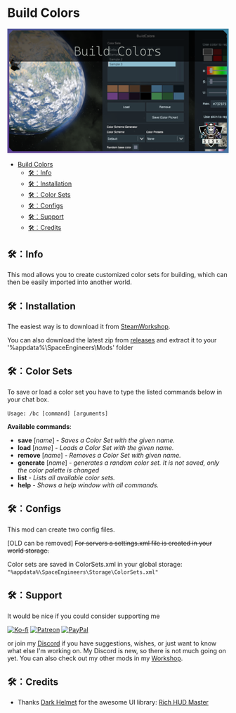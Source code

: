 # Build Colors
![Build Colors](./Mod/thumb.png)

- [Build Colors](#build-colors)
  - [🛠︰Info](#info)
  - [🛠︰Installation](#installation)
  - [🛠︰Color Sets](#color-sets)
  - [🛠︰Configs](#configs)
  - [🛠︰Support](#support)
  - [🛠︰Credits](#credits)

## 🛠︰Info

This mod allows you to create customized color sets for building, which can then be easily imported into another world.

## 🛠︰Installation

The easiest way is to download it from [SteamWorkshop](https://steamcommunity.com/sharedfiles/filedetails/?id=1475392343).

You can also download the latest zip from [releases](https://github.com/SiskSjet/RotorReturnHome/BuildColors) and extract it to your '%appdata%\SpaceEngineers\Mods' folder

## 🛠︰Color Sets

To save or load a color set you have to type the listed commands below in your chat box.

`Usage: /bc [command] [arguments]`

**Available commands**:
* **save** [*name*] *- Saves a Color Set with the given name.*
* **load** [*name*] *- Loads a Color Set with the given name.*
* **remove** [*name*] *- Removes a Color Set with given name.*
* **generate** [*name*] *- generates a random color set. It is not saved, only the color palette is changed*
* **list** *- Lists all available color sets.*
* **help** *- Shows a help window with all commands.*

## 🛠︰Configs

This mod can create two config files.

[OLD can be removed] ~~For servers a settings.xml file is created in your world storage.~~

Color sets are saved in ColorSets.xml in your global storage: `"%appdata%\SpaceEngineers\Storage\ColorSets.xml"`

## 🛠︰Support

It would be nice if you could consider supporting me 

[![Ko-fi](https://steamuserimages-a.akamaihd.net/ugc/2287333413738438809/074D2B10C793252F866EEB91EC748E0E8B3C3210/?imw=64&imh=64&ima=fit&impolicy=Letterbox&letterbox=false)](https://ko-fi.com/sisksjet) [![Patreon](https://steamuserimages-a.akamaihd.net/ugc/2287333413738613768/8FE59EC78463E3EFA52D59347D83D3C9838BF6E6/?imw=64&imh=64&ima=fit&impolicy=Letterbox&letterbox=false)](https://patreon.com/sisk) [![PayPal](https://steamuserimages-a.akamaihd.net/ugc/2287333413738619680/36B89C41163487AD5BFB13B2C673E0F153171D29/?imw=64&imh=64&ima=fit&impolicy=Letterbox&letterbox=true)](https://paypal.me/sisksjet)

or join my [Discord](https://discord.gg/2s22YCqSFg) if you have suggestions, wishes, or just want to know what else I'm working on. My Discord is new, so there is not much going on yet.
You can also check out my other mods in my [Workshop](https://steamcommunity.com/id/sisksjet/myworkshopfiles/?appid=244850).


## 🛠︰Credits

* Thanks [Dark Helmet](https://steamcommunity.com/id/zigglegarf) for the awesome UI library: [Rich HUD Master](https://steamcommunity.com/workshop/filedetails/?id=1965654081)

